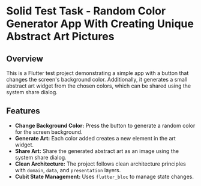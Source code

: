# Solid Test Task - Random Color Generator App With Creating Unique Abstract Art Pictures

## Overview
This is a Flutter test project demonstrating a simple app with a button that changes the screen's background color. Additionally, it generates a small abstract art widget from the chosen colors, which can be shared using the system share dialog.

## Features
- **Change Background Color:** Press the button to generate a random color for the screen background.
- **Generate Art:** Each color added creates a new element in the art widget.
- **Share Art:** Share the generated abstract art as an image using the system share dialog.
- **Clean Architecture:** The project follows clean architecture principles with `domain`, `data`, and `presentation` layers.
- **Cubit State Management:** Uses `flutter_bloc` to manage state changes.


